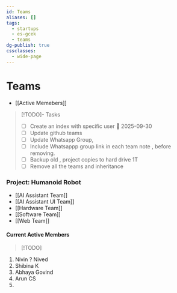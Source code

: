 ```yaml
---
id: Teams
aliases: []
tags:
  - startups
  - es-gcek
  - teams
dg-publish: true
cssclasses:
  - wide-page
---
```

# Teams 
- [[Active Memebers]]


>[!TODO]- Tasks 
>- [ ] Create an index with specific user 📅 2025-09-30 
>- [ ] Update github teams 
>- [ ] Update Whatsapp Group, 
>- [ ] Include Whatsappp group link in each team note , before removing. 
>- [ ] Backup old , project copies to hard drive 1T 
>- [ ] Remove all the teams and inheritance


### Project: Humanoid Robot


- [[AI Assistant Team]]
- [[AI Assistant UI Team]]
- [[Hardware Team]]
- [[Software Team]]
- [[Web Team]]

#### Current Active Members
>[!TODO]
1. Nivin ? Nived 
2. Shibina K
3. Abhaya Govind
4. Arun CS
5. 